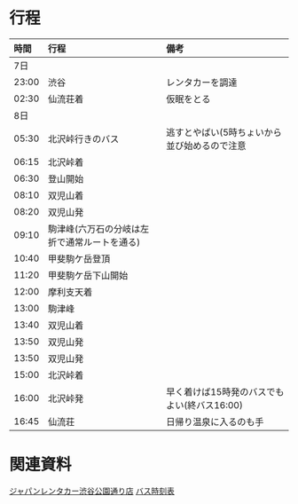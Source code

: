 # 行程

|時間|行程|備考|
|:-|:-|:-|
|7日|||
|23:00|渋谷|レンタカーを調達|
|02:30|仙流荘着|仮眠をとる|
|8日|||
|05:30|北沢峠行きのバス|逃すとやばい(5時ちょいから並び始めるので注意|
|06:15|北沢峠着|
|06:30|登山開始|
|08:10|双児山着|
|08:20|双児山発|
|09:10|駒津峰(六万石の分岐は左折で通常ルートを通る)|
|10:40|甲斐駒ケ岳登頂|
|11:20|甲斐駒ケ岳下山開始|
|12:00|摩利支天着|
|13:00|駒津峰|
|13:40|双児山着|
|13:50|双児山発|
|13:50|双児山発|
|15:00|北沢峠着|
|16:00|北沢峠発|早く着けば15時発のバスでもよい(終バス16:00)|
|16:45|仙流荘|日帰り温泉に入るのも手|

# 関連資料
[ジャパンレンタカー渋谷公園通り店](https://www.j-rentacar.com/sibuyakoendori/)
[バス時刻表](http://www.inacity.jp/kankojoho/sangaku_alps/minamialps/minamialps_jikokuhyo.html)
